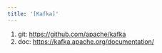 ```yaml
---
title: '[Kafka]'
---
```


1. git: <https://github.com/apache/kafka>
2. doc: <https://kafka.apache.org/documentation/>

